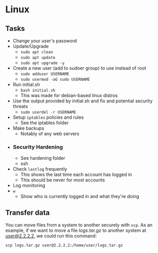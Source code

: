# Linux

## Tasks
- Change your user's password 
- Update/Upgrade
  - `sudo apt clean`
  - `sudo apt update`
  - `sudo apt upgrade -y`
- Create a new user (add to sudoer group) to use instead of root
  - `sudo adduser USERNAME`
  - `sudo usermod -aG sudo USERNAME` 
- Run initial.sh 
  - `bash initial.sh`
  - This was made for debian-based linux distros
- Use the output provided by initial.sh and fix and potential security threats 
  - `sudo userdel -r USERNAME`
- Setup `iptables` policies and rules 
  - See the iptables folder
- Make backups
  - Notably of any web servers 
- ### **Security Hardening**
  - See hardening folder
  - ssh 
- Check `lastlog` frequently
  - This shows the last time each account has logged in
  - This should be never for most accounts 
- Log monitoring 
- `w`
  - Show who is currently logged in and what they're doing

## Transfer data 
You can move files from a system to another securely with `scp`. As an example, if we want to move a file *logs.tar.gz* to another system at user@2.2.2.2, we could run this command: 

`scp logs.tar.gz user@2.2.2.2:/home/user/logs.tar.gz` 